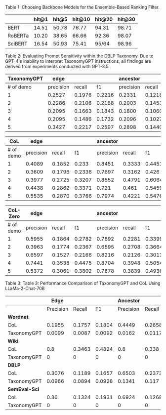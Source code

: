 Table 1: Choosing Backbone Models for the Ensemble-Based Ranking Filter. 

|   | hit@1 | hit@5 | hit@10 | hit@20 | hit@30|
|----------|----------|----------|----------|----------|----------|
| BERT | 14.51 | 50.78 | 76.77 | 94.31 | 98.71 | 
| RoBERTa | 10.20 | 38.65 | 66.66| 92.36 | 98.07 |
| SciBERT | 16.54 | 50.93  | 75.41 | 95/64 | 98.96 |

Table 2: Evaluating Prompt Sensitivity within the DBLP Taxonomy. Due to GPT-4's inability to interpret TaxonomyGPT instructions, all findings are derived from experiments conducted with GPT-3.5.

| TaxonomyGPT| edge       |            |            | ancestor   |            |            |
|-----------|------------|------------|------------|------------|------------|------------|
| # of demo | precision | recall     | f1         | precision  | recall     | f1         |
| 1         | 0.2527     | 0.1976     | 0.2216     | 0.2331     | 0.1218     | 0.1582     |
| 2         | 0.2286     | 0.2106     | 0.2188     | 0.2003     | 0.1451     | 0.1674     |
| 3         | 0.2095     | 0.1663     | 0.1843     | 0.1800     | 0.1060     | 0.1331     |
| 4         | 0.2095     | 0.1486     | 0.1732     | 0.2096     | 0.1027     | 0.1363     |
| 5         | 0.3427     | 0.2217     | 0.2597     | 0.2898     | 0.1440     | 0.1715     |

| CoL       | edge       |            |            | ancestor   |            |            |
|-----------|------------|------------|------------|------------|------------|------------|
| # of demo | precision | recall     | f1         | precision  | recall     | f1         |
| 1         | 0.4089     | 0.1852     | 0.233      | 0.8451     | 0.3333     | 0.4451     |
| 2         | 0.3609     | 0.1796     | 0.2336     | 0.7697     | 0.3162     | 0.426      |
| 3         | 0.3977     | 0.2725     | 0.3207     | 0.8552     | 0.4791     | 0.6064     |
| 4         | 0.4438     | 0.2862     | 0.3371     | 0.721      | 0.461      | 0.5459     |
| 5         | 0.5535     | 0.2870     | 0.3766     | 0.7974     | 0.4221     | 0.5476     |

| CoL-Zero  | edge       |            |            | ancestor   |            |            |
|-----------|------------|------------|------------|------------|------------|------------|
| # of demo | precision | recall     | f1         | precision  | recall     | f1         |
| 1         | 0.5955     | 0.1864     | 0.2782     | 0.7892     | 0.2281     | 0.3399     |
| 2         | 0.3963     | 0.1774     | 0.2367     | 0.6595     | 0.2708     | 0.3664     |
| 3         | 0.6597     | 0.1527     | 0.2166     | 0.8216     | 0.2126     | 0.3013     |
| 4         | 0.7441     | 0.3538     | 0.4475     | 0.8704     | 0.3948     | 0.5054     |
| 5         | 0.5372     | 0.3061     | 0.3802     | 0.7678     | 0.3839     | 0.4936     |

Table 3: Table 3: Performance Comparison of TaxonomyGPT and CoL Using LLaMa-2-Chat-70B

|              | Edge            |              |        | Ancestor      |              |        | 
|--------------|-----------------|--------------|--------|---------------|--------------|--------------|
|              | Precision       | Recall       | F1     | Precision     | Recall       | F1     |
| **Wordnet**  |                 |              |        |               |              |        |
| CoL          | 0.1955          | 0.1757       | 0.1804 | 0.4449        | 0.2658       | 0.3209 |
| TaxonomyGPT  | 0.0099          | 0.0087       | 0.0092 | 0.0162        | 0.0117       | 0.0131 |
| **Wiki**     |                 |              |        |               |              |        |
| CoL          | 0.8             | 0.3463       | 0.4824 | 0.8           | 0.338        | 0.4742 |
| TaxonomyGPT  | 0               | 0            | 0      | 0             | 0            | 0      |
| **DBLP**     |                 |              |        |               |              |        |
| CoL          | 0.3076          | 0.1189       | 0.1657 | 0.6503        | 0.2373       | 0.3399 |
| TaxonomyGPT  | 0.0966          | 0.0894       | 0.0928 | 0.1341        | 0.117        | 0.125  |
| **SemEval-Sci** |              |              |        |               |              |        |
| CoL          | 0.36            | 0.1324       | 0.1931 | 0.6924        | 0.1268       | 0.2135 |
| TaxonomyGPT  | 0               | 0            | 0      | 0             | 0            | 0      |
